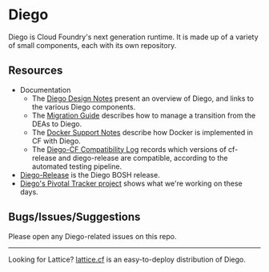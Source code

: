 # Diego

Diego is Cloud Foundry's next generation runtime.  It is made up of a variety of small components, each with its own repository.

## Resources

- Documentation 
  - The [Diego Design Notes](https://github.com/cloudfoundry-incubator/diego-design-notes) present an overview of Diego, and links to the various Diego components.
  - The [Migration Guide](https://github.com/cloudfoundry-incubator/diego-design-notes/blob/master/migrating-to-diego.md) describes how to manage a transition from the DEAs to Diego.
  - The [Docker Support Notes](https://github.com/cloudfoundry-incubator/diego-design-notes/blob/master/docker-support.md) describe how Docker is implemented in CF with Diego.
  - The [Diego-CF Compatibility Log](https://github.com/cloudfoundry-incubator/diego-cf-compatibility/blob/master/compatibility.csv) records which versions of cf-release and diego-release are compatible, according to the automated testing pipeline.
- [Diego-Release](https://github.com/cloudfoundry-incubator/diego-release) is the Diego BOSH release.
- [Diego's Pivotal Tracker project](https://www.pivotaltracker.com/n/projects/1003146) shows what we're working on these days.

## Bugs/Issues/Suggestions

Please open any Diego-related issues on this repo.

---

Looking for Lattice?  [lattice.cf](http://lattice.cf) is an easy-to-deploy distribution of Diego.
